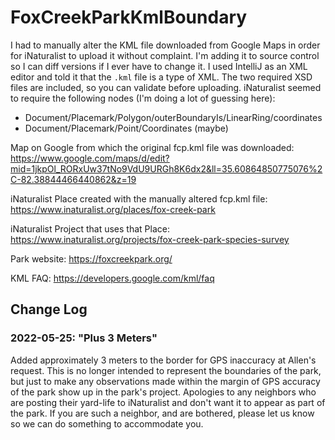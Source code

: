 # FoxCreekParkKmlBoundary
I had to manually alter the KML file downloaded from Google Maps in order for iNaturalist to upload it without complaint.
I'm adding it to source control so I can diff versions if I ever have to change it.
I used IntelliJ as an XML editor and told it that the `.kml` file is a type of XML.
The two required XSD files are included, so you can validate before uploading.
iNaturalist seemed to require the following nodes (I'm doing a lot of guessing here):
 - Document/Placemark/Polygon/outerBoundaryIs/LinearRing/coordinates
 - Document/Placemark/Point/Coordinates (maybe)

Map on Google from which the original fcp.kml file was downloaded:
https://www.google.com/maps/d/edit?mid=1jkpOl_RORxUw37tNo9VdU9URGh8K6dx2&ll=35.60864850775076%2C-82.38844466440862&z=19

iNaturalist Place created with the manually altered fcp.kml file:
https://www.inaturalist.org/places/fox-creek-park

iNaturalist Project that uses that Place:
https://www.inaturalist.org/projects/fox-creek-park-species-survey

Park website:
https://foxcreekpark.org/

KML FAQ:
https://developers.google.com/kml/faq

## Change Log

### 2022-05-25: "Plus 3 Meters"
Added approximately 3 meters to the border for GPS inaccuracy at Allen's request.
This is no longer intended to represent the boundaries of the park, but just to make
any observations made within the margin of GPS accuracy of the park show up in the park's project.
Apologies to any neighbors who are posting their yard-life to iNaturalist and don't want it to appear as part of the park.
If you are such a neighbor, and are bothered, please let us know so we can do something to accommodate you.